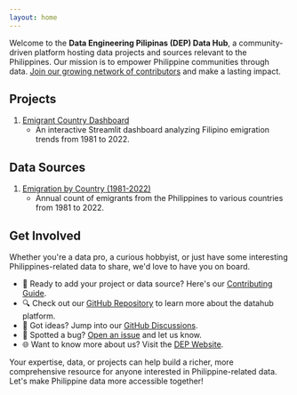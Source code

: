```yaml
---
layout: home
---
```


Welcome to the **Data Engineering Pilipinas (DEP) Data Hub**, a community-driven platform hosting data projects and sources relevant to the Philippines. Our mission is to empower Philippine communities through data. [Join our growing network of contributors](CONTRIBUTING.md) and make a lasting impact.

## Projects
1. [Emigrant Country Dashboard](projects/emigrant-country-dashboard.md)
   - An interactive Streamlit dashboard analyzing Filipino emigration trends from 1981 to 2022.

## Data Sources
1. [Emigration by Country (1981-2022)](data-sources/Emigration-by-country-1981-2022.md)
   - Annual count of emigrants from the Philippines to various countries from 1981 to 2022.

## Get Involved

Whether you're a data pro, a curious hobbyist, or just have some interesting Philippines-related data to share, we'd love to have you on board.

- 🌟 Ready to add your project or data source? Here's our [Contributing Guide](CONTRIBUTING.md).
- 🔍 Check out our [GitHub Repository](https://github.com/dataengineeringpilipinas/datahub) to learn more about the datahub platform.
- 💬 Got ideas? Jump into our [GitHub Discussions](https://github.com/dataengineeringpilipinas/datahub/discussions).
- 🐛 Spotted a bug? [Open an issue](https://github.com/dataengineeringpilipinas/datahub/issues) and let us know.
- 🌐 Want to know more about us? Visit the [DEP Website](https://dataengineering.ph).

Your expertise, data, or projects can help build a richer, more comprehensive resource for anyone interested in Philippine-related data. Let's make Philippine data more accessible together!
